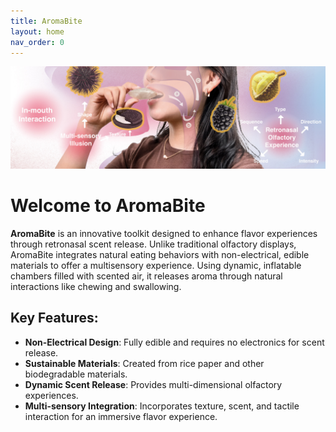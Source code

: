 ```yaml
---
title: AromaBite
layout: home
nav_order: 0
---
```


![teaserimage](headfigure.jpg)

# Welcome to **AromaBite**

**AromaBite** is an innovative toolkit designed to enhance flavor experiences through retronasal scent release. Unlike traditional olfactory displays, AromaBite integrates natural eating behaviors with non-electrical, edible materials to offer a multisensory experience. Using dynamic, inflatable chambers filled with scented air, it releases aroma through natural interactions like chewing and swallowing.

## Key Features:
- **Non-Electrical Design**: Fully edible and requires no electronics for scent release.
- **Sustainable Materials**: Created from rice paper and other biodegradable materials.
- **Dynamic Scent Release**: Provides multi-dimensional olfactory experiences.
- **Multi-sensory Integration**: Incorporates texture, scent, and tactile interaction for an immersive flavor experience.